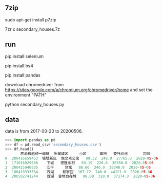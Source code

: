## 7zip

sudo apt-get install p7zip

7zr x secondary_houses.7z

## run

pip install selenium

pip install bs4

pip install pandas

download chromedriver from https://sites.google.com/a/chromium.org/chromedriver/home and set the environment "PATH"

python secondary_houses.py

## data

data is from 2017-03-23 to 20200506.

```python
>>> import pandas as pd
>>> df = pd.read_csv('secondary_houses.csv') 
>>> df.head()
       房源核验统一编码  所属城区     小区      面积   委托价格       均价        挂牌时间
0  200416659453  钱塘新区  像之素公寓   89.32  248.0  27765.0  2020-05-06
1  171016029636    下城   德胜东村   60.19  220.0  36550.0  2020-05-06
2  200425940835    江干     领寓   88.66  340.0  38348.0  2020-05-06
3  180410333334    西湖    和家园  167.72  740.0  44121.0  2020-05-06
4  200502741244    西湖  金地自在城   86.08  320.0  37174.0  2020-05-06
```

